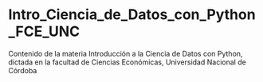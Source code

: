 # Intro_Ciencia_de_Datos_con_Python_FCE_UNC
Contenido de la materia Introducción a la Ciencia de Datos con Python, dictada en la facultad de Ciencias Económicas, Universidad Nacional de Córdoba
